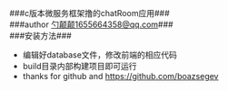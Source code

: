 ###c版本微服务框架撸的chatRoom应用###   
###author 勺颠颠1655664358@qq.com###         
###安装方法###           
- 编辑好database文件，修改前端的相应代码   
- build目录内部构建项目即可运行   
- thanks for github and https://github.com/boazsegev
